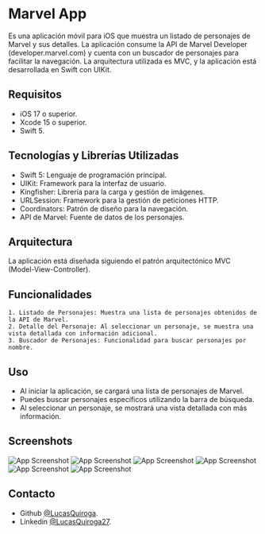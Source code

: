 
# Marvel App

Es una aplicación móvil para iOS que muestra un listado de personajes de Marvel y sus detalles. La aplicación consume la API de Marvel Developer (developer.marvel.com) y cuenta con un buscador de personajes para facilitar la navegación. La arquitectura utilizada es MVC, y la aplicación está desarrollada en Swift con UIKit.

## Requisitos

- iOS 17 o superior.
- Xcode 15 o superior.
- Swift 5.

## Tecnologías y Librerías Utilizadas

- Swift 5: Lenguaje de programación principal.
- UIKit: Framework para la interfaz de usuario.
- Kingfisher: Librería para la carga y gestión de imágenes.
- URLSession: Framework para la gestión de peticiones HTTP.
- Coordinators: Patrón de diseño para la navegación.
- API de Marvel: Fuente de datos de los personajes.

## Arquitectura

La aplicación está diseñada siguiendo el patrón arquitectónico MVC (Model-View-Controller).

## Funcionalidades

    1. Listado de Personajes: Muestra una lista de personajes obtenidos de la API de Marvel.
    2. Detalle del Personaje: Al seleccionar un personaje, se muestra una vista detallada con información adicional.
    3. Buscador de Personajes: Funcionalidad para buscar personajes por nombre.

## Uso
- Al iniciar la aplicación, se cargará una lista de personajes de Marvel.
- Puedes buscar personajes específicos utilizando la barra de búsqueda.
- Al seleccionar un personaje, se mostrará una vista detallada con más información.

## Screenshots

![App Screenshot](https://i.postimg.cc/j2hyDQPp/1.png)
![App Screenshot](https://i.postimg.cc/m2bQ0JGB/2.png)
![App Screenshot](https://i.postimg.cc/XNKf13ms/3.png)
![App Screenshot](https://i.postimg.cc/BQMxspqD/4.png)
![App Screenshot](https://i.postimg.cc/2Syn5W6t/5.png)
![App Screenshot](https://i.postimg.cc/y8Gc3N38/6.png)


## Contacto

- Github [@LucasQuiroga](https://www.github.com/LucasQuiroga27).
- Linkedin [@LucasQuiroga27](https://www.linkedin.com/in/lucas-quiroga27).

